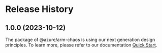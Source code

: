 # Release History
    
## 1.0.0 (2023-10-12)

The package of @azure/arm-chaos is using our next generation design principles. To learn more, please refer to our documentation [Quick Start](https://aka.ms/js-track2-quickstart).
